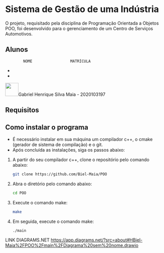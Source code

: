 # Sistema de Gestão de uma Indústria
O projeto, requisitado pela disciplina de Programação Orientada a Objetos POO, foi desenvolvido para o gerenciamento de um Centro de Serviços Automotivos.

## Alunos
            NOME                 MATRÍCULA
-   
- 
<body>
<img src="https://avatars.githubusercontent.com/u/102741330?v=4.png" height="42" width="42">Gabriel Henrique Silva Maia - 2020103197 
</body> 

## Requisitos
#####

## Como instalar o programa
- É necessário instalar em sua máquina um compilador c++, o cmake (gerador de sistema de compilação) e o git.
- Após concluída as instalações, siga os passos abaixo:

1. A partir do seu compilador c++, clone o repositório pelo comando abaixo:
   ```sh
   git clone https://github.com/Biel-Maia/POO
   ```
2. Abra o diretório pelo comando abaixo:
    ```sh
    cd POO
    ```
3. Execute o comando make:
    ```sh
    make
    ```
4. Em seguida, execute o comando make:
    ```sh
    ./main
    ```



































LINK DIAGRAMS.NET
https://app.diagrams.net/?src=about#HBiel-Maia%2FPOO%2Fmain%2FDiagrama%20sem%20nome.drawio
